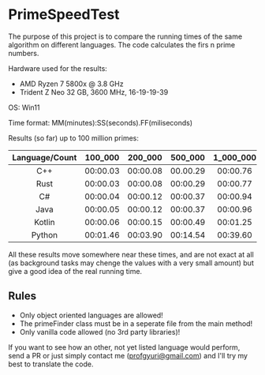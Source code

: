 # PrimeSpeedTest

The purpose of this project is to compare the running times of the same algorithm on different languages. The code calculates the firs n prime numbers.

Hardware used for the results:
 - AMD Ryzen 7 5800x @ 3.8 GHz
 - Trident Z Neo 32 GB, 3600 MHz, 16-19-19-39

OS: Win11

Time format: MM(minutes):SS(seconds).FF(miliseconds)

Results (so far) up to 100 million primes:

Language/Count | 100_000  | 200_000  | 500_000  | 1_000_000  | 2_000_000  | 5_000_000  | 10_000_000  | 20_000_000  | 50_000_000  | 100_000_000 
:-------------:|:--------:|:--------:|:--------:|:----------:|:----------:|:----------:|:-----------:|:-----------:|:-----------:|:-----------:
C++            |00:00.03  |00:00.08  |00.00.29  |00:00.76    |00:02.01    |00:07.42    |00:20.15     |00:55.00     |03:27.84     |09:30.44 
Rust           |00:00.03  |00:00.08  |00:00.29  |00:00.77    |00:02.07    |00:07.71    |00:20.97     |00:57.17     |03:36.17     |09:54.42
C#             |00:00.04  |00:00.12  |00:00.37  |00:00.94    |00:02.47    |00:09.01    |00:24.52     |01:06.58     |04:10.64     |11:28.81
Java           |00:00.05  |00:00.12  |00:00.37  |00:00.96    |00:02.50    |00:09.17    |00:24.80     |01:07.21     |04:12.22     |11:29.13
Kotlin         |00:00.06  |00:00.15  |00:00.49  |00:01.25    |00:03.32    |00:12.28    |00:33.31     |01:30.61     |05:42.30     |15:41.90
Python         |00:01.46  |00:03.90  |00:14.54  |00:39.60    |01:48.21    |06:47.92    |18:34.58     |DNF          |DNF          |DNF

All these results move somewhere near these times, and are not exact at all (as background tasks may chenge the values with a very small amount) but give a good idea of the real running time.

## Rules
 - Only object oriented languages are allowed!
 - The primeFinder class must be in a seperate file from the main method!
 - Only vanilla code allowed (no 3rd party libraries)!
 
If you want to see how an other, not yet listed language would perform, send a PR or just simply contact me (profgyuri@gmail.com) and I'll try my best to translate the code.
